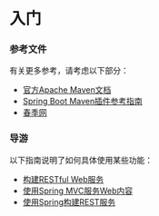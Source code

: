 # 入门

### 参考文件

有关更多参考，请考虑以下部分：

* [官方Apache Maven文档](https://maven.apache.org/guides/index.html)
* [Spring Boot Maven插件参考指南](https://docs.spring.io/spring-boot/docs/2.2.1.RELEASE/maven-plugin/)
* [春季网](https://docs.spring.io/spring-boot/docs/2.2.1.RELEASE/reference/htmlsingle/#boot-features-developing-web-applications)

### 导游

以下指南说明了如何具体使用某些功能：

* [构建RESTful Web服务](https://spring.io/guides/gs/rest-service/)
* [使用Spring MVC服务Web内容](https://spring.io/guides/gs/serving-web-content/)
* [使用Spring构建REST服务](https://spring.io/guides/tutorials/bookmarks/)


